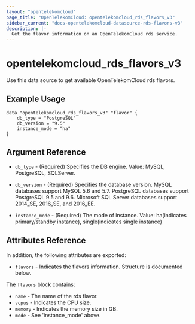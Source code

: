 ```yaml
---
layout: "opentelekomcloud"
page_title: "OpenTelekomCloud: opentelekomcloud_rds_flavors_v3"
sidebar_current: "docs-opentelekomcloud-datasource-rds-flavors-v3"
description: |-
  Get the flavor information on an OpenTelekomCloud rds service.
---
```


# opentelekomcloud\_rds\_flavors\_v3

Use this data source to get available OpenTelekomCloud rds flavors.

## Example Usage

```hcl
data "opentelekomcloud_rds_flavors_v3" "flavor" {
    db_type = "PostgreSQL"
    db_version = "9.5"
    instance_mode = "ha"
}
```

## Argument Reference

* `db_type` - (Required) Specifies the DB engine. Value: MySQL, PostgreSQL, SQLServer.

* `db_version` -
  (Required)
  Specifies the database version. MySQL databases support MySQL 5.6
  and 5.7. PostgreSQL databases support
  PostgreSQL 9.5 and 9.6. Microsoft SQL Server
  databases support 2014_SE, 2016_SE, and 2016_EE.

* `instance_mode` - (Required) The mode of instance. Value: ha(indicates primary/standby instance), single(indicates single instance)

## Attributes Reference

In addition, the following attributes are exported:

* `flavors` -
  Indicates the flavors information. Structure is documented below.

The `flavors` block contains:

* `name` - The name of the rds flavor.
* `vcpus` - Indicates the CPU size.
* `memory` - Indicates the memory size in GB.
* `mode` - See 'instance_mode' above.
